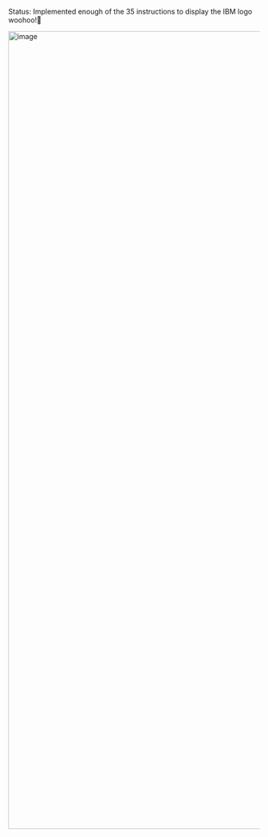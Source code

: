 Status: Implemented enough of the 35 instructions to display the IBM logo woohoo!🥳

<img width="2560" height="1600" alt="image" src="https://github.com/user-attachments/assets/ded2a28a-104d-4517-9c4c-48c9e73f0944" />
